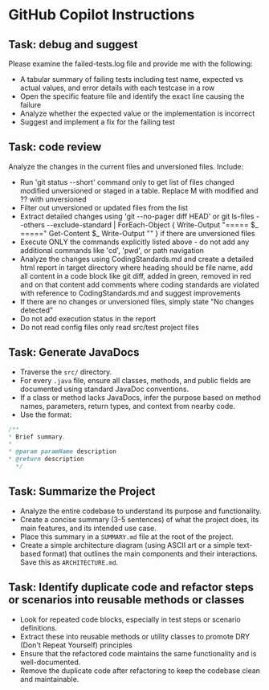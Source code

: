 # GitHub Copilot Instructions

## Task: debug and suggest
Please examine the failed-tests.log file and provide me with the following:
- A tabular summary of failing tests including test name, expected vs actual values, and error details with each testcase in a row
- Open the specific feature file and identify the exact line causing the failure
- Analyze whether the expected value or the implementation is incorrect
- Suggest and implement a fix for the failing test

## Task: code review
Analyze the changes in the current files and unversioned files. Include:
- Run 'git status --short' command only to get list of files changed modified unversioned or staged in a table. Replace M with modified and ?? with unversioned
- Filter out unversioned or updated files from the list
- Extract detailed changes using 'git --no-pager diff HEAD' or 
git ls-files --others --exclude-standard | ForEach-Object {
  Write-Output "===== $_ ====="
  Get-Content $_
  Write-Output ""
  }
if there are unversioned files
- Execute ONLY the commands explicitly listed above - do not add any additional commands like 'cd', 'pwd', or path navigation
- Analyze the changes using CodingStandards.md and create a detailed html report in target directory where heading should be file name, add all content in a code block like git diff, added in green, removed in red and on that content add comments where coding standards are violated with reference to CodingStandards.md and suggest improvements
- If there are no changes or unversioned files, simply state "No changes detected"
- Do not add execution status in the report
- Do not read config files only read src/test project files

## Task: Generate JavaDocs
- Traverse the `src/` directory.
- For every `.java` file, ensure all classes, methods, and public fields are documented using standard JavaDoc conventions.
- If a class or method lacks JavaDocs, infer the purpose based on method names, parameters, return types, and context from nearby code.
- Use the format:
```java
/**
* Brief summary.
*
* @param paramName description
* @return description
  */
```

## Task: Summarize the Project
- Analyze the entire codebase to understand its purpose and functionality.
- Create a concise summary (3-5 sentences) of what the project does, its main features, and its intended use case.
- Place this summary in a `SUMMARY.md` file at the root of the project.
- Create a simple architecture diagram (using ASCII art or a simple text-based format) that outlines the main components and their interactions. Save this as `ARCHITECTURE.md`.

## Task: Identify duplicate code and refactor steps or scenarios into reusable methods or classes
- Look for repeated code blocks, especially in test steps or scenario definitions.
- Extract these into reusable methods or utility classes to promote DRY (Don't Repeat Yourself) principles
- Ensure that the refactored code maintains the same functionality and is well-documented.
- Remove the duplicate code after refactoring to keep the codebase clean and maintainable.